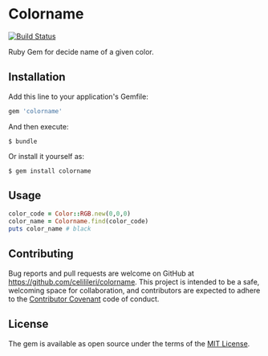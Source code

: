 # Colorname

[![Build Status](https://travis-ci.com/celilileri/colorname.svg?token=qSHr3MpL5P1vaDoy2yPE&branch=master)](https://travis-ci.com/celilileri/colorname)

Ruby Gem for decide name of a given color.

## Installation

Add this line to your application's Gemfile:

```ruby
gem 'colorname'
```

And then execute:
```
$ bundle
```
Or install it yourself as:
```
$ gem install colorname
```
## Usage

```ruby
color_code = Color::RGB.new(0,0,0)
color_name = Colorname.find(color_code)
puts color_name # black
```

## Contributing

Bug reports and pull requests are welcome on GitHub at https://github.com/celilileri/colorname. This project is intended to be a safe, welcoming space for collaboration, and contributors are expected to adhere to the [Contributor Covenant](http://contributor-covenant.org) code of conduct.


## License

The gem is available as open source under the terms of the [MIT License](http://opensource.org/licenses/MIT).

